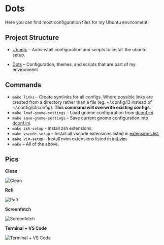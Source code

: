 # Dots

Here you can find most configuration files for my Ubuntu environment.

## Project Structure

- [Ubuntu](./ubuntu/README.md) – Autoinstall configuration and scripts to
  install the ubuntu setup.

- [Dots](./dots/README.md) – Configuration, themes, and scripts that are part of
  my environment.

## Commands

- `make links` – Create symlinks for all configs. Where possible links
  are created from a directory rather than a file (eg. ~/.config/i3 instead of
  ~/.config/i3/config). **This command will overwrite existing configs**.
- `make load-gnome-settings` – Load gnome configuration from [dconf.ini](./dots/dconf.ini).
- `make save-gnome-settings` – Save current gnome configuration into [dconf.ini](./dots/dconf.ini).
- `make zsh-setup` - Install zsh extensions.
- `make vscode-setup` – Install all vscode extensions listed in
  [extensions.list](./dots/.config/Code/extensions.list)
- `make vim-setup` – Install nvim extensions listed in
  [init.vim](./dots/.config/nvim/init.vim)
- `make` – All of the above.

## Pics

**Clean**

![Clean](https://i.imgur.com/1JZ0CTK.png)

**Rofi**

![Rofi](https://i.imgur.com/7dxS8Xq.png)

**Screenfetch**

![Screenfetch](https://i.imgur.com/SQCw0Yl.png)

**Terminal + VS Code**

![Terminal + VS Code](https://i.imgur.com/I6LkSPl.png)
